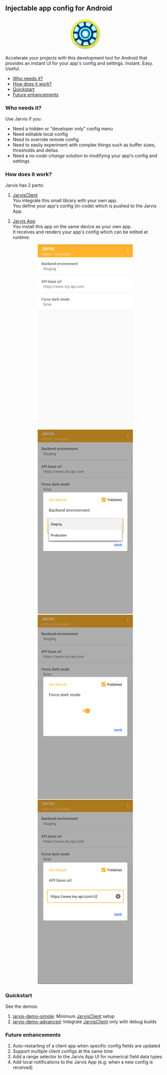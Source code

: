 ## Injectable app config for Android

<p align="center">
   <img src="jarvis-app/src/main/res/mipmap-xxxhdpi/ic_launcher_round.png" width="100">
</p>

Accelerate your projects with this development tool for Android that provides an instant UI for your app's config and settings. Instant. Easy. Useful.  

- [Who needs it?](#who-needs-it)
- [How does it work?](#how-does-it-work)
- [Quickstart](#quickstart)
- [Future enhancements](#future-enhancements)

### Who needs it?

Use Jarvis if you:
- Need a hidden or "developer only" config menu
- Need editable local config
- Need to override remote config
- Need to easily experiment with complex things such as buffer sizes, thresholds and deltas
- Need a *no-code-change* solution to modifying your app's config and settings

### How does it work?

Jarvis has 2 parts:

1. [JarvisClient](jarvis-client)   
   You integrate this small library with your own app.  
   You define your app's config (in-code) which is pushed to the Jarvis App.

2. [Jarvis App](jarvis-app)  
   You install this app on the same device as your own app.  
   It receives and renders your app's config which can be edited at runtime.

<p align="center">
   <img src="images/jarvis_app_edited_config_rendered.png" width="300"> <img src="images/jarvis_app_edit_string_list.png" width="300"> 
   <img src="images/jarvis_app_edit_boolean.png" width="300"> <img src="images/jarvis_app_edit_string.png" width="300">
</p>

### Quickstart

See the demos:
1. [jarvis-demo-simple](jarvis-demo-simple): Minimum [JarvisClient](jarvis-client) setup
2. [jarvis-demo-advanced](jarvis-demo-advanced): Integrate [JarvisClient](jarvis-client) only with debug builds

### Future enhancements

1. Auto-restarting of a client app when specific config fields are updated
2. Support multiple client configs at the same time
3. Add a range selector to the Jarvis App UI for numerical field data types
4. Add local notifications to the Jarvis App (e.g: when a new config is received)
